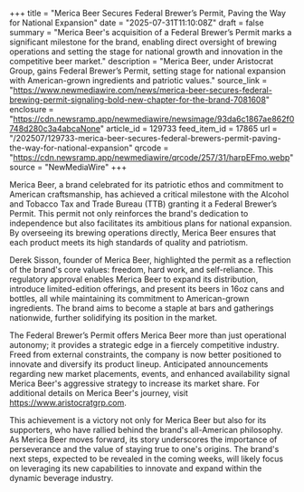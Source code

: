 +++
title = "Merica Beer Secures Federal Brewer’s Permit, Paving the Way for National Expansion"
date = "2025-07-31T11:10:08Z"
draft = false
summary = "Merica Beer's acquisition of a Federal Brewer’s Permit marks a significant milestone for the brand, enabling direct oversight of brewing operations and setting the stage for national growth and innovation in the competitive beer market."
description = "Merica Beer, under Aristocrat Group, gains Federal Brewer’s Permit, setting stage for national expansion with American-grown ingredients and patriotic values."
source_link = "https://www.newmediawire.com/news/merica-beer-secures-federal-brewing-permit-signaling-bold-new-chapter-for-the-brand-7081608"
enclosure = "https://cdn.newsramp.app/newmediawire/newsimage/93da6c1867ae862f0748d280c3a4abcaNone"
article_id = 129733
feed_item_id = 17865
url = "/202507/129733-merica-beer-secures-federal-brewers-permit-paving-the-way-for-national-expansion"
qrcode = "https://cdn.newsramp.app/newmediawire/qrcode/257/31/harpEFmo.webp"
source = "NewMediaWire"
+++

<p>Merica Beer, a brand celebrated for its patriotic ethos and commitment to American craftsmanship, has achieved a critical milestone with the Alcohol and Tobacco Tax and Trade Bureau (TTB) granting it a Federal Brewer’s Permit. This permit not only reinforces the brand's dedication to independence but also facilitates its ambitious plans for national expansion. By overseeing its brewing operations directly, Merica Beer ensures that each product meets its high standards of quality and patriotism.</p><p>Derek Sisson, founder of Merica Beer, highlighted the permit as a reflection of the brand's core values: freedom, hard work, and self-reliance. This regulatory approval enables Merica Beer to expand its distribution, introduce limited-edition offerings, and present its beers in 16oz cans and bottles, all while maintaining its commitment to American-grown ingredients. The brand aims to become a staple at bars and gatherings nationwide, further solidifying its position in the market.</p><p>The Federal Brewer’s Permit offers Merica Beer more than just operational autonomy; it provides a strategic edge in a fiercely competitive industry. Freed from external constraints, the company is now better positioned to innovate and diversify its product lineup. Anticipated announcements regarding new market placements, events, and enhanced availability signal Merica Beer's aggressive strategy to increase its market share. For additional details on Merica Beer's journey, visit <a href='https://www.aristocratgrp.com' rel='nofollow' target='_blank'>https://www.aristocratgrp.com</a>.</p><p>This achievement is a victory not only for Merica Beer but also for its supporters, who have rallied behind the brand's all-American philosophy. As Merica Beer moves forward, its story underscores the importance of perseverance and the value of staying true to one's origins. The brand's next steps, expected to be revealed in the coming weeks, will likely focus on leveraging its new capabilities to innovate and expand within the dynamic beverage industry.</p>